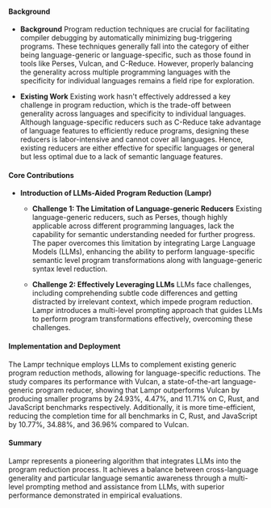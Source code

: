 #### Background
- **Background**
Program reduction techniques are crucial for facilitating compiler debugging by automatically minimizing bug-triggering programs. These techniques generally fall into the category of either being language-generic or language-specific, such as those found in tools like Perses, Vulcan, and C-Reduce. However, properly balancing the generality across multiple programming languages with the specificity for individual languages remains a field ripe for exploration.

- **Existing Work**
Existing work hasn't effectively addressed a key challenge in program reduction, which is the trade-off between generality across languages and specificity to individual languages. Although language-specific reducers such as C-Reduce take advantage of language features to efficiently reduce programs, designing these reducers is labor-intensive and cannot cover all languages. Hence, existing reducers are either effective for specific languages or general but less optimal due to a lack of semantic language features.

#### Core Contributions
  - **Introduction of LLMs-Aided Program Reduction (Lampr)**
    - **Challenge 1: The Limitation of Language-generic Reducers**
      Existing language-generic reducers, such as Perses, though highly applicable across different programming languages, lack the capability for semantic understanding needed for further progress. The paper overcomes this limitation by integrating Large Language Models (LLMs), enhancing the ability to perform language-specific semantic level program transformations along with language-generic syntax level reduction.

    - **Challenge 2: Effectively Leveraging LLMs**
      LLMs face challenges, including comprehending subtle code differences and getting distracted by irrelevant context, which impede program reduction. Lampr introduces a multi-level prompting approach that guides LLMs to perform program transformations effectively, overcoming these challenges.

#### Implementation and Deployment
The Lampr technique employs LLMs to complement existing generic program reduction methods, allowing for language-specific reductions. The study compares its performance with Vulcan, a state-of-the-art language-generic program reducer, showing that Lampr outperforms Vulcan by producing smaller programs by 24.93%, 4.47%, and 11.71% on C, Rust, and JavaScript benchmarks respectively. Additionally, it is more time-efficient, reducing the completion time for all benchmarks in C, Rust, and JavaScript by 10.77%, 34.88%, and 36.96% compared to Vulcan.

#### Summary
Lampr represents a pioneering algorithm that integrates LLMs into the program reduction process. It achieves a balance between cross-language generality and particular language semantic awareness through a multi-level prompting method and assistance from LLMs, with superior performance demonstrated in empirical evaluations.